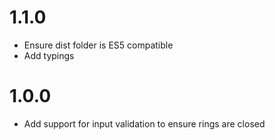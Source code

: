 
# 1.1.0
- Ensure dist folder is ES5 compatible
- Add typings

# 1.0.0
- Add support for input validation to ensure rings are closed

